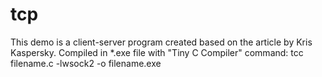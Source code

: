 # tcp
This demo is a client-server program created based on the article by Kris Kaspersky.
Compiled in *.exe file with "Tiny C Compiler" command: tcc filename.c -lwsock2 -o filename.exe
